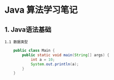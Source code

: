# Java 算法学习笔记

## 1. Java语法基础
    1.1 数据类型

```java
    public class Main {
        public static void main(String[] args) {
            int a = 10;
            System.out.println(a);
        }
    }
```